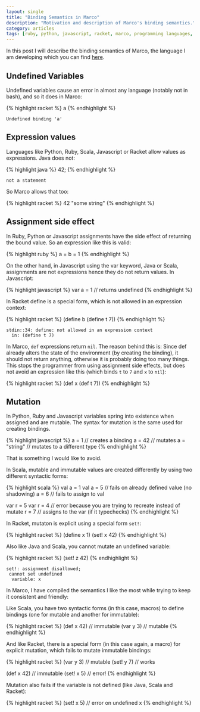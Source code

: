 ```yaml
---
layout: single
title: "Binding Semantics in Marco"
description: "Motivation and description of Marco's binding semantics."
category: articles
tags: [ruby, python, javascript, racket, marco, programming languages, variables, bindings, java, scala]
---
```


In this post I will describe the binding semantics of Marco, the language I am developing which you can find [here](https://github.com/juanibiapina/marco).

## Undefined Variables

Undefined variables cause an error in almost any language (notably not in bash), and so it does in Marco:

{% highlight racket %}
a
{% endhighlight %}

    Undefined binding 'a'

## Expression values

Languages like Python, Ruby, Scala, Javascript or Racket allow values as expressions. Java does not:

{% highlight java %}
42;
{% endhighlight %}

    not a statement

So Marco allows that too:

{% highlight racket %}
42
"some string"
{% endhighlight %}

## Assignment side effect

In Ruby, Python or Javascript assignments have the side effect of returning the bound value. So an expression like this is valid:

{% highlight ruby %}
a = b = 1
{% endhighlight %}

On the other hand, in Javascript using the var keyword, Java or Scala, assignments are not expressions hence they do not return values. In Javascript:

{% highlight javascript %}
var a = 1 // returns undefined
{% endhighlight %}

In Racket define is a special form, which is not allowed in an expression context:

{% highlight racket %}
(define b (define t 7))
{% endhighlight %}

    stdin::34: define: not allowed in an expression context
      in: (define t 7)

In Marco, `def` expressions return `nil`. The reason behind this is: Since def already alters the state of the environment (by creating the binding), it should not return anything, otherwise it is probably doing too many things. This stops the programmer from using assignment side effects, but does not avoid an expression like this (which binds `t` to `7` and `x` to `nil`):

{% highlight racket %}
(def x (def t 7))
{% endhighlight %}

## Mutation

In Python, Ruby and Javascript variables spring into existence when assigned and are mutable. The syntax for mutation is the same used for creating bindings.

{% highlight javascript %}
a = 1 // creates a binding
a = 42 // mutates
a = "string" // mutates to a different type
{% endhighlight %}

That is something I would like to avoid.

In Scala, mutable and immutable values are created differently by using two different syntactic forms:

{% highlight scala %}
val a = 1
val a = 5 // fails on already defined value (no shadowing)
a = 6  // fails to assign to val

var r = 5
var r = 4 // error because you are trying to recreate instead of mutate
r = 7 // assigns to the var (if it typechecks)
{% endhighlight %}

In Racket, mutaton is explicit using a special form `set!`:

{% highlight racket %}
(define x 1)
(set! x 42)
{% endhighlight %}

Also like Java and Scala, you cannot mutate an undefined variable:

{% highlight racket %}
(set! z 42)
{% endhighlight %}

    set!: assignment disallowed;
     cannot set undefined
      variable: x

In Marco, I have compiled the semantics I like the most while trying to keep it consistent and friendly:

Like Scala, you have two syntactic forms (in this case, macros) to define bindings (one for mutable and another for immutable):

{% highlight racket %}
(def x 42) // immutable
(var y 3) // mutable
{% endhighlight %}

And like Racket, there is a special form (in this case again, a macro) for explicit mutation, which fails to mutate immutable bindings:

{% highlight racket %}
(var y 3) // mutable
(set! y 7) // works

(def x 42) // immutable
(set! x 5) // error!
{% endhighlight %}

Mutation also fails if the variable is not defined (like Java, Scala and Racket):

{% highlight racket %}
(set! x 5) // error on undefined x
{% endhighlight %}
